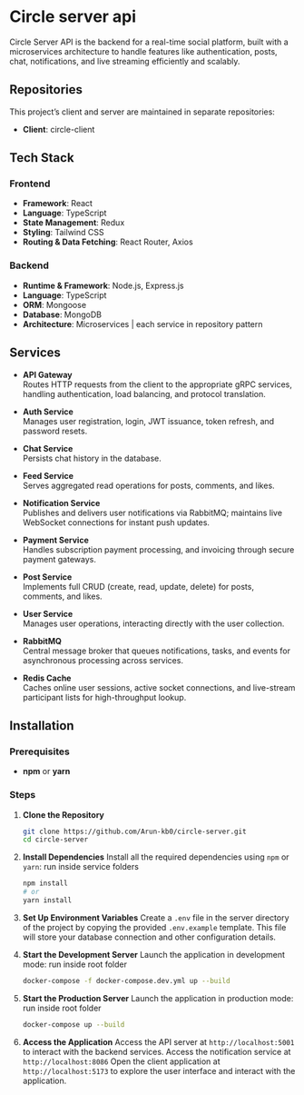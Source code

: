 # Circle server api

Circle Server API is the backend for a real-time social platform, built with a microservices architecture to handle features like authentication, posts, chat, notifications, and live streaming efficiently and scalably.

## Repositories

This project’s client and server are maintained in separate repositories: 
- **Client**: circle-client  

## Tech Stack

### Frontend
- **Framework**: React  
- **Language**: TypeScript  
- **State Management**: Redux  
- **Styling**: Tailwind CSS  
- **Routing & Data Fetching**: React Router, Axios 

### Backend
- **Runtime & Framework**: Node.js, Express.js  
- **Language**: TypeScript  
- **ORM**: Mongoose  
- **Database**: MongoDB  
- **Architecture**: Microservices | each service in repository pattern

## Services

- **API Gateway**  
  Routes HTTP requests from the client to the appropriate gRPC services, handling authentication, load balancing, and protocol translation.

- **Auth Service**  
  Manages user registration, login, JWT issuance, token refresh, and password resets.

- **Chat Service**  
  Persists chat history in the database.

- **Feed Service**  
  Serves aggregated read operations for posts, comments, and likes.

- **Notification Service**  
  Publishes and delivers user notifications via RabbitMQ; maintains live WebSocket connections for instant push updates.

- **Payment Service**  
  Handles subscription payment processing, and invoicing through secure payment gateways.

- **Post Service**  
  Implements full CRUD (create, read, update, delete) for posts, comments, and likes.

- **User Service**  
  Manages user operations, interacting directly with the user collection.

- **RabbitMQ**  
  Central message broker that queues notifications, tasks, and events for asynchronous processing across services.

- **Redis Cache**  
  Caches online user sessions, active socket connections, and live-stream participant lists for high-throughput lookup.


## Installation

### Prerequisites

- **npm** or **yarn**

### Steps

1. **Clone the Repository**
   ```bash
   git clone https://github.com/Arun-kb0/circle-server.git
   cd circle-server
   ```

2. **Install Dependencies**
   Install all the required dependencies using `npm` or `yarn`:
   run inside service folders
   ```bash
   npm install
   # or
   yarn install
   ```

3. **Set Up Environment Variables**
   Create a `.env` file in the server directory of the project by copying the provided `.env.example` template. This file will store your database connection and other configuration details.

4. **Start the Development Server**
   Launch the application in development mode:
   run inside root folder
   ```bash
   docker-compose -f docker-compose.dev.yml up --build
   ```
5. **Start the Production Server**
   Launch the application in production mode:
   run inside root folder
   ```bash
   docker-compose up --build
   ```

6. **Access the Application**
   Access the API server at `http://localhost:5001` to interact with the backend services.
   Access the notification service at `http://localhost:8086` 
   Open the client application at `http://localhost:5173` to explore the user interface and interact with the application.
